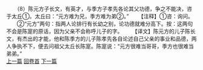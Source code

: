 　　（8）陈元方子长文，有英才，与季方子孝先各论其父功德，争之不能决，咨于太丘①。太丘曰：“元方难为兄，季方难为弟②。”
　　【注释】①咨：询问。
　　②“元方”两句：指两人论排行有长幼之别，论功德就难分高下。按：这两句不会是陈寔的原话，因为父亲不会称呼儿子的字。
　　【译文】陈元方的儿子陈长文，有杰出的才能，他和陈季方的儿子陈孝先各自论述自己父亲的事业和品德，两人争执不下，便去问祖父太丘长陈寔。陈寔说：“元方很难当哥哥，季方也很难当弟弟。”
<br>[上一篇](01_07) [回卷首](01_00) [下一篇](01_09)  

